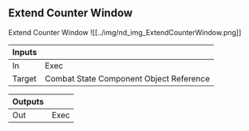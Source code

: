 ## Extend Counter Window
Extend Counter Window
![[../img/nd_img_ExtendCounterWindow.png]]

|Inputs||
|--|--|
| In | Exec |
| Target | Combat State Component Object Reference |

|Outputs||
|--|--|
| Out | Exec |
